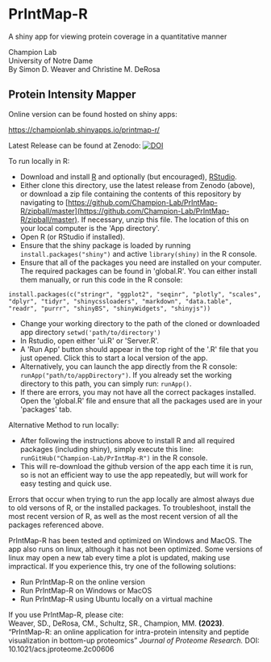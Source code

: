 # PrIntMap-R
A shiny app for viewing protein coverage in a quantitative manner  

Champion Lab  
University of Notre Dame  
By Simon D. Weaver and Christine M. DeRosa  

## Protein Intensity Mapper

Online version can be found hosted on shiny apps:  

https://championlab.shinyapps.io/printmap-r/

Latest Release can be found at Zenodo: 
[![DOI](https://zenodo.org/badge/497019874.svg)](https://zenodo.org/badge/latestdoi/497019874)


To run locally in R:  

 * Download and install [R](https://www.r-project.org/) and optionally (but encouraged), [RStudio](https://www.rstudio.com/products/rstudio/download/).
 * Either clone this directory, use the latest release from Zenodo (above), or download a zip file containing the contents of this repository by navigating to [https://github.com/Champion-Lab/PrIntMap-R/zipball/master](https://github.com/Champion-Lab/PrIntMap-R/zipball/master). If necessary, unzip this file. The location of this on your local computer is the 'App directory'.
 * Open R (or RStudio if installed).
 * Ensure that the shiny package is loaded by running `install.packages("shiny")` and active `library(shiny)` in the R console.
 * Ensure that all of the packages you need are installed on your computer. The required packages can be found in 'global.R'. You can either install them manually, or run this code in the R console:
 ```
 install.packages(c("stringr", "ggplot2", "seqinr", "plotly", "scales", "dplyr", "tidyr", "shinycssloaders", "markdown", "data.table", "readr", "purrr", "shinyBS", "shinyWidgets", "shinyjs"))
 ```  
 * Change your working directory to the path of the cloned or downloaded app directory `setwd('path/to/directory')`
 * In Rstudio, open either 'ui.R' or 'Server.R'.
 * A 'Run App' button should appear in the top right of the '.R' file that you just opened. Click this to start a local version of the app. 
 * Alternatively, you can launch the app directly from the R console: `runApp("path/to/appDirectory")`. If you already set the working directory to this path, you can simply run: `runApp()`.
 * If there are errors, you may not have all the correct packages installed. Open the 'global.R' file and ensure that all the packages used are in your 'packages' tab.

Alternative Method to run locally: 

 * After following the instructions above to install R and all required packages (including shiny), simply execute this line: `runGitHub("Champion-Lab/PrIntMap-R")` in the R console.
 * This will re-download the github version of the app each time it is run, so is not an efficient way to use the app repeatedly, but will work for easy testing and quick use.


Errors that occur when trying to run the app locally are almost always due to old versons of R, or the installed packages. To troubleshoot, install the most recent version of R, as well as the most recent version of all the packages referenced above.

PrIntMap-R has been tested and optimized on Windows and MacOS. The app also runs on linux, although it has not been optimized. Some versions of linux may open a new tab every time a plot is updated, making use impractical. If you experience this, try one of the following solutions:  

  * Run PrIntMap-R on the online version
  * Run PrIntMap-R on Windows or MacOS
  * Run PrIntMap-R using Ubuntu locally on a virtual machine
  
  
  
If you use PrIntMap-R, please cite:  
  Weaver, SD., DeRosa, CM., Schultz, SR., Champion, MM. **(2023)**. “PrIntMap-R: an online application for intra-protein intensity and peptide visualization in bottom-up proteomics” *Journal of Proteome Research.* DOI: 10.1021/acs.jproteome.2c00606
